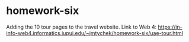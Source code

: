 # homework-six

Adding the 10 tour pages to the travel website.
Link to Web 4: https://in-info-web4.informatics.iupui.edu/~jmtychek/homework-six/uae-tour.html
